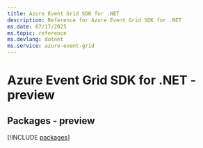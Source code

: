 ```yaml
---
title: Azure Event Grid SDK for .NET
description: Reference for Azure Event Grid SDK for .NET
ms.date: 07/17/2025
ms.topic: reference
ms.devlang: dotnet
ms.service: azure-event-grid
---
```

# Azure Event Grid SDK for .NET - preview
## Packages - preview
[!INCLUDE [packages](event-grid-index.md)]